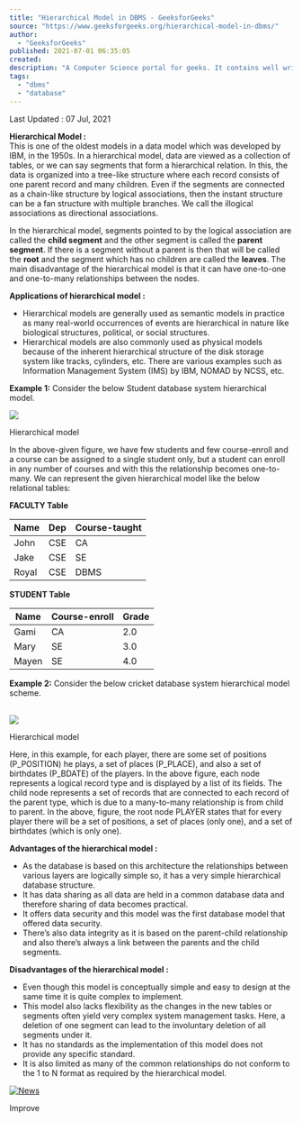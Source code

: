 ```yaml
---
title: "Hierarchical Model in DBMS - GeeksforGeeks"
source: "https://www.geeksforgeeks.org/hierarchical-model-in-dbms/"
author:
  - "GeeksforGeeks"
published: 2021-07-01 06:35:05
created:
description: "A Computer Science portal for geeks. It contains well written, well thought and well explained computer science and programming articles, quizzes and practice/competitive programming/company interview Questions."
tags:
  - "dbms"
  - "database"
---
```

Last Updated : 07 Jul, 2021

**Hierarchical Model :**  
This is one of the oldest models in a data model which was developed by IBM, in the 1950s. In a hierarchical model, data are viewed as a collection of tables, or we can say segments that form a hierarchical relation. In this, the data is organized into a tree-like structure where each record consists of one parent record and many children. Even if the segments are connected as a chain-like structure by logical associations, then the instant structure can be a fan structure with multiple branches. We call the illogical associations as directional associations.

In the hierarchical model, segments pointed to by the logical association are called the **child segment** and the other segment is called the **parent segment**. If there is a segment without a parent is then that will be called the **root** and the segment which has no children are called the **leaves**. The main disadvantage of the hierarchical model is that it can have one-to-one and one-to-many relationships between the nodes.

**Applications of hierarchical model :**

- Hierarchical models are generally used as semantic models in practice as many real-world occurrences of events are hierarchical in nature like biological structures, political, or social structures.
- Hierarchical models are also commonly used as physical models because of the inherent hierarchical structure of the disk storage system like tracks, cylinders, etc. There are various examples such as Information Management System (IMS) by IBM, NOMAD by NCSS, etc.

**Example 1:** Consider the below Student database system hierarchical model.

![](https://media.geeksforgeeks.org/wp-content/uploads/20210628203735/gfg-660x293.PNG)

Hierarchical model

In the above-given figure, we have few students and few course-enroll and a course can be assigned to a single student only, but a student can enroll in any number of courses and with this the relationship becomes one-to-many. We can represent the given hierarchical model like the below relational tables:

**FACULTY Table**

| **Name** | **Dep** | **Course-taught** |
| --- | --- | --- |
| John | CSE | CA |
| Jake | CSE | SE |
| Royal | CSE | DBMS |

**STUDENT Table**

| **Name** | **Course-enroll** | **Grade** |
| --- | --- | --- |
| Gami | CA | 2.0 |
| Mary | SE | 3.0 |
| Mayen | SE | 4.0 |

**Example 2:** Consider the below cricket database system hierarchical model scheme.  
 

![](https://media.geeksforgeeks.org/wp-content/uploads/20210629205900/GFFHG-660x294.PNG)

Hierarchical model

Here, in this example, for each player, there are some set of positions (P\_POSITION) he plays, a set of places (P\_PLACE), and also a set of birthdates (P\_BDATE) of the players. In the above figure, each node represents a logical record type and is displayed by a list of its fields. The child node represents a set of records that are connected to each record of the parent type, which is due to a many-to-many relationship is from child to parent. In the above, figure, the root node PLAYER states that for every player there will be a set of positions, a set of places (only one), and a set of birthdates (which is only one). 

**Advantages of the hierarchical model :**

- As the database is based on this architecture the relationships between various layers are logically simple so, it has a very simple hierarchical database structure.
- It has data sharing as all data are held in a common database data and therefore sharing of data becomes practical.
- It offers data security and this model was the first database model that offered data security.
- There’s also data integrity as it is based on the parent-child relationship and also there’s always a link between the parents and the child segments.

**Disadvantages of the hierarchical model :**

- Even though this model is conceptually simple and easy to design at the same time it is quite complex to implement.
- This model also lacks flexibility as the changes in the new tables or segments often yield very complex system management tasks. Here, a deletion of one segment can lead to the involuntary deletion of all segments under it.
- It has no standards as the implementation of this model does not provide any specific standard.
- It is also limited as many of the common relationships do not conform to the 1 to N format as required by the hierarchical model.

  
  

[![News](https://media.geeksforgeeks.org/auth-dashboard-uploads/Google-news.svg)](https://news.google.com/publications/CAAqBwgKMLTrzwsw44bnAw?hl=en-IN&gl=IN&ceid=IN%3Aen)

Improve